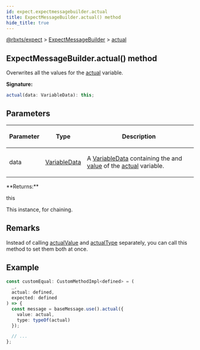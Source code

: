 ```yaml
---
id: expect.expectmessagebuilder.actual
title: ExpectMessageBuilder.actual() method
hide_title: true
---
```


[@rbxts/expect](./expect.md) &gt; [ExpectMessageBuilder](./expect.expectmessagebuilder.md) &gt; [actual](./expect.expectmessagebuilder.actual.md)

## ExpectMessageBuilder.actual() method

Overwrites all the values for the [actual](./expect.placeholder.actual.md) variable.

**Signature:**

```typescript
actual(data: VariableData): this;
```

## Parameters

<table><thead><tr><th>

Parameter


</th><th>

Type


</th><th>

Description


</th></tr></thead>
<tbody><tr><td>

data


</td><td>

[VariableData](./expect.variabledata.md)


</td><td>

A [VariableData](./expect.variabledata.md) containing the  and [value](./expect.variabledata.value.md) of the [actual](./expect.placeholder.actual.md) variable.


</td></tr>
</tbody></table>
**Returns:**

this

This instance, for chaining.

## Remarks

Instead of calling [actualValue](./expect.expectmessagebuilder.actualvalue.md) and [actualType](./expect.expectmessagebuilder.actualtype.md) separately, you can call this method to set them both at once.

## Example


```ts
const customEqual: CustomMethodImpl<defined> = (
  _,
  actual: defined,
  expected: defined
) => {
  const message = baseMessage.use().actual({
    value: actual,
    type: typeOf(actual)
  });

  // ...
};
```

